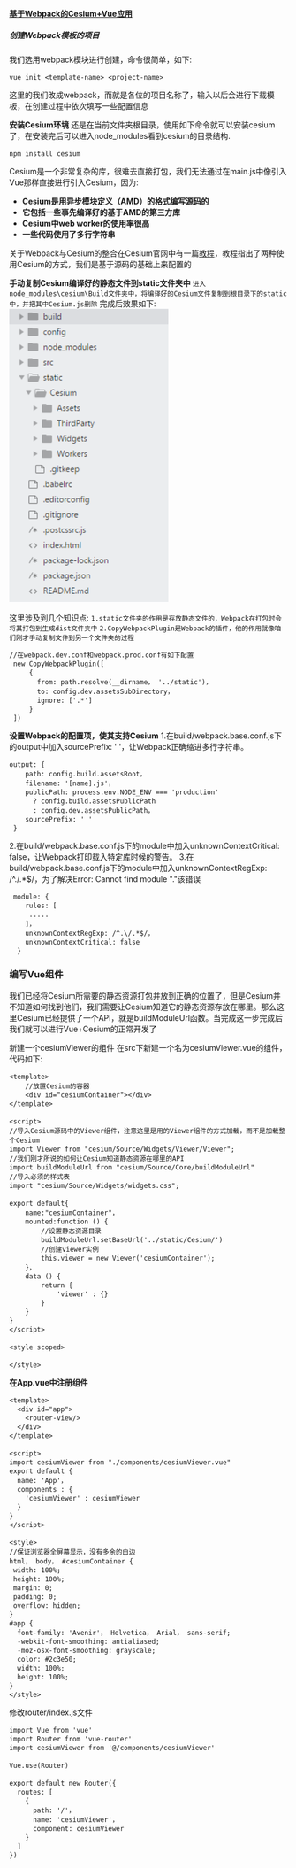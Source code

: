 #### [基于Webpack的Cesium+Vue应用](https://blog.csdn.net/m0_37972557/article/details/79768408)

##### 创建Webpack模板的项目

我们选用webpack模块进行创建，命令很简单，如下:

```
vue init <template-name> <project-name> 
```


这里的<template-name>我们改成webpack，而<project-name>就是各位的项目名称了，输入以后会进行下载模板，在创建过程中依次填写一些配置信息

**安装Cesium环境**
还是在当前文件夹根目录，使用如下命令就可以安装cesium了，在安装完后可以进入node_modules看到cesium的目录结构.

```node
npm install cesium
```

Cesium是一个非常复杂的库，很难去直接打包，我们无法通过在main.js中像引入Vue那样直接进行引入Cesium，因为:

- **Cesium是用异步模块定义（AMD）的格式编写源码的**
- **它包括一些事先编译好的基于AMD的第三方库**
- **Cesium中web worker的使用率很高**
- **一些代码使用了多行字符串**

关于Webpack与Cesium的整合在Cesium官网中有一篇[教程](https://cesiumjs.org/tutorials/cesium-and-webpack/)，教程指出了两种使用Cesium的方式，我们是基于源码的基础上来配置的

**手动复制Cesium编译好的静态文件到static文件夹中**
`进入node_modules\cesium\Build文件夹中，将编译好的Cesium文件复制到根目录下的static中，并把其中Cesium.js删除`
完成后效果如下:
	![image-20191211110009469](./image/image-20191211110009469.png)

这里涉及到几个知识点:
`1.static文件夹的作用是存放静态文件的，Webpack在打包时会将其打包到生成dist文件夹中`
`2.CopyWebpackPlugin是Webpack的插件，他的作用就像咱们刚才手动复制文件到另一个文件夹的过程`

```
//在webpack.dev.conf和webpack.prod.conf有如下配置
 new CopyWebpackPlugin([
     {
       from: path.resolve(__dirname， '../static')，
       to: config.dev.assetsSubDirectory，
       ignore: ['.*']
     }
 ])
```

**设置Webpack的配置项，使其支持Cesium**
1.在build/webpack.base.conf.js下的output中加入sourcePrefix: ' '，让Webpack正确缩进多行字符串。

```
output: {
    path: config.build.assetsRoot，
    filename: '[name].js'，
    publicPath: process.env.NODE_ENV === 'production'
      ? config.build.assetsPublicPath
      : config.dev.assetsPublicPath，
    sourcePrefix: ' '
 }
```


2.在build/webpack.base.conf.js下的module中加入unknownContextCritical: false，让Webpack打印载入特定库时候的警告。
3.在build/webpack.base.conf.js下的module中加入unknownContextRegExp: /^.\/.*$/，为了解决Error: Cannot find module "."该错误

```
 module: {
    rules: [
     .....
    ]，
    unknownContextRegExp: /^.\/.*$/，
    unknownContextCritical: false
  }
```

### 编写Vue组件

​		我们已经将Cesium所需要的静态资源打包并放到正确的位置了，但是Cesium并不知道如何找到他们，我们需要让Cesium知道它的静态资源存放在哪里。那么这里Cesium已经提供了一个API，就是buildModuleUrl函数。当完成这一步完成后我们就可以进行Vue+Cesium的正常开发了


新建一个cesiumViewer的组件
在src下新建一个名为cesiumViewer.vue的组件，代码如下:

```vue
<template>
    //放置Cesium的容器
    <div id="cesiumContainer"></div>
</template>

<script>
//导入Cesium源码中的Viewer组件，注意这里是用的Viewer组件的方式加载，而不是加载整个Cesium
import Viewer from "cesium/Source/Widgets/Viewer/Viewer";
//我们刚才所说的如何让Cesium知道静态资源在哪里的API
import buildModuleUrl from "cesium/Source/Core/buildModuleUrl"
//导入必须的样式表
import "cesium/Source/Widgets/widgets.css";

export default{
    name:"cesiumContainer"，
    mounted:function () {
        //设置静态资源目录
        buildModuleUrl.setBaseUrl('../static/Cesium/')
        //创建viewer实例
        this.viewer = new Viewer('cesiumContainer');
    }，
    data () {
        return {
            'viewer' : {}
        }
    }
}
</script>

<style scoped>

</style>
```

**在App.vue中注册组件**

```vue
<template>
  <div id="app">
    <router-view/>
  </div>
</template>

<script>
import cesiumViewer from "./components/cesiumViewer.vue"
export default {
  name: 'App'，
  components : {
    'cesiumViewer' : cesiumViewer
  }
}
</script>

<style>
//保证浏览器全屏幕显示，没有多余的白边
html， body， #cesiumContainer {
 width: 100%; 
 height: 100%; 
 margin: 0; 
 padding: 0; 
 overflow: hidden;
}
#app {
  font-family: 'Avenir'， Helvetica， Arial， sans-serif;
  -webkit-font-smoothing: antialiased;
  -moz-osx-font-smoothing: grayscale;
  color: #2c3e50;
  width: 100%;
  height: 100%;
}
</style>
```


修改router/index.js文件

```
import Vue from 'vue'
import Router from 'vue-router'
import cesiumViewer from '@/components/cesiumViewer'

Vue.use(Router)

export default new Router({
  routes: [
    {
      path: '/'，
      name: 'cesiumViewer'，
      component: cesiumViewer
    }
  ]
})
```

